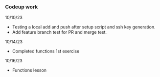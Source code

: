 ### Codeup work

10/10/23

- Testing a local add and push after setup script and ssh key generation.
- Add feature branch test for PR and merge test.

10/14/23

- Completed functions 1st exercise

10/16/23

- Functions lesson



